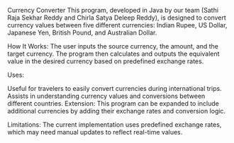 Currency Converter
This program, developed in Java by our team (Sathi Raja Sekhar Reddy and Chirla Satya Deleep Reddy), is designed to convert currency values between five different currencies: Indian Rupee, US Dollar, Japanese Yen, British Pound, and Australian Dollar.

How It Works:
The user inputs the source currency, the amount, and the target currency. The program then calculates and outputs the equivalent value in the desired currency based on predefined exchange rates.

Uses:

Useful for travelers to easily convert currencies during international trips.
Assists in understanding currency values and conversions between different countries.
Extension:
This program can be expanded to include additional currencies by adding their exchange rates and conversion logic.

Limitations:
The current implementation uses predefined exchange rates, which may need manual updates to reflect real-time values.
